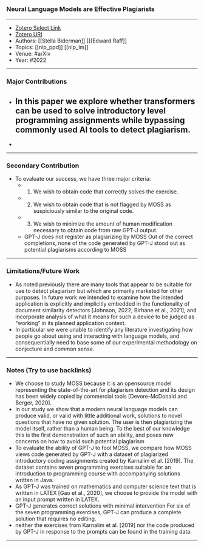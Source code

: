 ### Neural Language Models are Effective Plagiarists
---
- [Zotero Select Link](zotero://select/groups/2480461/items/RP5EJ8NS)
- [Zotero URI](https://www.zotero.org/groups/2480461/items/RP5EJ8NS)
- Authors: [[Stella Biderman]] [[(Edward Raff]] 
- Topics: [[nlp_ppd]] [[nlp_lm]]
- Venue: #arXiv
- Year: #2022
---
### Major Contributions
- In this paper we explore whether transformers can be used to solve introductory level programming assignments while bypassing commonly used AI tools to detect plagiarism.
	- 
- 
---
### Secondary Contribution
- To evaluate our success, we have three major criteria: 
	- 1. We wish to obtain code that correctly solves the exercise. 
	- 2. We wish to obtain code that is not flagged by MOSS as suspiciously similar to the original code. 
	- 3. We wish to minimize the amount of human modification necessary to obtain code from raw GPT-J output.
	- GPT-J does not register as plagiarizing by MOSS Out of the correct completions, none of the code generated by GPT-J stood out as potential plagiarisms according to MOSS
---
### Limitations/Future Work
- As noted previously there are many tools that appear to be suitable for use to detect plagiarism but which are primarily marketed for other purposes. In future work we intended to examine how the intended application is explicitly and implicitly embedded in the functionality of document similarity detectors [Johnson, 2022; Birhane et al., 2021], and incorporate analysis of what it means for such a device to be judged as “working” in its planned application context.
- In particular we were unable to identify any literature investigating how people go about using and interacting with language models, and consequentially need to base some of our experimental methodology on conjecture and common sense.
---
### Notes (Try to use backlinks)
- We choose to study MOSS because it is an opensource model representing the state-of-the-art for plagiarism detection and its design has been widely copied by commercial tools [Devore-McDonald and Berger, 2020].
- In our study we show that a modern neural language models can produce valid, or valid with little additional work, solutions to novel questions that have no given solution. The user is then plagiarizing the model itself, rather than a human being. To the best of our knowledge this is the first demonstration of such an ability, and poses new concerns on how to avoid such potential plagiarism
- To evaluate the ability of GPT-J to fool MOSS, we compare how MOSS views code generated by GPT-J with a dataset of plagiarized introductory coding assignments created by Karnalim et al. [2019]. The dataset contains seven programming exercises suitable for an introduction to programming course with accompanying solutions written in Java.
- As GPT-J was trained on mathematics and computer science text that is written in LATEX [Gao et al., 2020], we choose to provide the model with an input prompt written in LATEX.
- GPT-J generates correct solutions with minimal intervention For six of the seven programming exercises, GPT-J can produce a complete solution that requires no editing.
- neither the exercises from Karnalim et al. [2019] nor the code produced by GPT-J in response to the prompts can be found in the training data.
---
